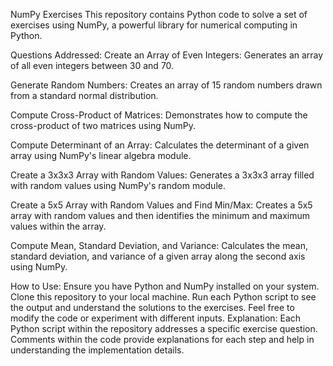NumPy Exercises
This repository contains Python code to solve a set of exercises using NumPy, a powerful library for numerical computing in Python.

Questions Addressed:
Create an Array of Even Integers: Generates an array of all even integers between 30 and 70.

Generate Random Numbers: Creates an array of 15 random numbers drawn from a standard normal distribution.

Compute Cross-Product of Matrices: Demonstrates how to compute the cross-product of two matrices using NumPy.

Compute Determinant of an Array: Calculates the determinant of a given array using NumPy's linear algebra module.

Create a 3x3x3 Array with Random Values: Generates a 3x3x3 array filled with random values using NumPy's random module.

Create a 5x5 Array with Random Values and Find Min/Max: Creates a 5x5 array with random values and then identifies the minimum and maximum values within the array.

Compute Mean, Standard Deviation, and Variance: Calculates the mean, standard deviation, and variance of a given array along the second axis using NumPy.

How to Use:
Ensure you have Python and NumPy installed on your system.
Clone this repository to your local machine.
Run each Python script to see the output and understand the solutions to the exercises.
Feel free to modify the code or experiment with different inputs.
Explanation:
Each Python script within the repository addresses a specific exercise question. Comments within the code provide explanations for each step and help in understanding the implementation details.

